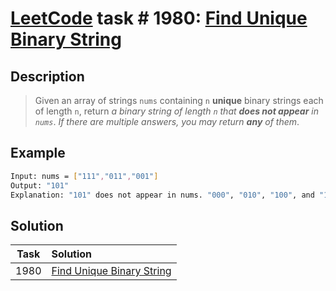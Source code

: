 # [LeetCode][leetcode] task # 1980: [Find Unique Binary String][task]

Description
-----------

> Given an array of strings `nums` containing `n` **unique** binary strings each of length `n`,
> return _a binary string of length `n` that **does not appear** in `nums`_.
> _If there are multiple answers, you may return **any** of them_.

Example
-------

```sh
Input: nums = ["111","011","001"]
Output: "101"
Explanation: "101" does not appear in nums. "000", "010", "100", and "110" would also be correct.
```

Solution
--------

| Task | Solution                              |
|:----:|:--------------------------------------|
| 1980 | [Find Unique Binary String][solution] |


[leetcode]: <http://leetcode.com/>
[task]: <https://leetcode.com/problems/find-unique-binary-string/>
[solution]: <https://github.com/wellaxis/praxis-leetcode/blob/main/src/main/java/com/witalis/praxis/leetcode/task/h20/p1980/option/Practice.java>
